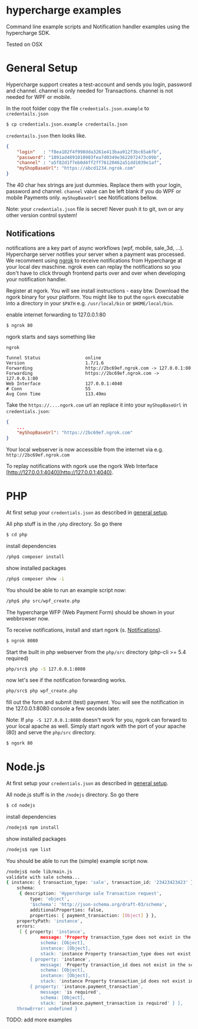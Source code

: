hypercharge examples
====================

Command line example scripts and Notification handler examples using the hypercharge SDK.

Tested on OSX

General Setup
=============

Hypercharge support creates a test-account and sends you login, password and channel.
channel is only needed for Transactions. channel is not needed for WPF or mobile.

In the root folder copy the file `credentials.json.example` to `credentails.json`
```sh
$ cp credentials.json.example credentails.json
```

`credentails.json` then looks like.
```json
{
	"login"   : "f8ea102f4f998dda3261e413baa912f3bc65a6fb",
	"password": "1891ad4891010903fea7d0349e3622072473c09b",
	"channel" : "a5f82d1f7eb0d4ff2ff76120462a51dd1039e1af",
	"myShopBaseUrl": "https://abcd1234.ngrok.com"
}
```
The 40 char hex strings are just dummies.
Replace them with your login, password and channel.
`channel` value can be left blank if you do WPF or mobile Payments only.
`myShopBaseUrl` see Notifications bellow.

Note: your `credentials.json` file is secret! Never push it to git, svn or any other version control system!

Notifications
-------------
notifications are a key part of async workflows (wpf, mobile, sale_3d, ...). Hypercharge server notifies your server when a payment was processed.
We recomment using [ngrok](https://ngrok.com/) to receive notifications from Hypercharge at your local dev maschine. ngrok even can replay the notifications so you don't have to click through frontend parts over and over when developing your notification handler.

Register at ngork. You will see install instructions - easy btw. Download the ngork binary for your platform. You might like to put the `ngork` executable into a directory in your `$PATH`  e.g. `/usr/local/bin` or `$HOME/local/bin`.

enable internet forwarding to 127.0.0.1:80
```sh
$ ngrok 80
```
ngork starts and says something like
```
ngrok

Tunnel Status                 online
Version                       1.7/1.6
Forwarding                    http://2bc69ef.ngrok.com -> 127.0.0.1:80
Forwarding                    https://2bc69ef.ngrok.com -> 127.0.0.1:80
Web Interface                 127.0.0.1:4040
# Conn                        55
Avg Conn Time                 113.49ms
```
Take the `https://....ngork.com` url an replace it into your `myShopBaseUrl` in `credentials.json`:
```json
{
	...
	"myShopBaseUrl": "https://2bc69ef.ngrok.com"
}
```

Your local webserver is now accessible from the internet via e.g. `http://2bc69ef.ngrok.com`


To replay notifications with ngork use the ngork Web Interface [http://127.0.0.1:4040](http://127.0.0.1:4040).

PHP
===
At first setup your `credentials.json` as described in [general setup](#general-setup).

All php stuff is in the `/php` directory.
So go there
```sh
$ cd php
```

install dependencies
```sh
/php$ composer install
```

show installed packages
```sh
/php$ composer show -i
```

You should be able to run an example script now:
```sh
/php$ php src/wpf_create.php
```
The hypercharge WFP (Web Payment Form) should be shown in your webbrowser now.



To receive notifications, install and start ngork (s. [Notifications](#notifications)).
```sh
$ ngrok 8080
```
Start the built in php webserver from the `php/src` directory (php-cli >= 5.4 required)
```sh
php/src$ php -S 127.0.0.1:8080
```
now let's see if the notification forwarding works.
```sh
php/src$ php wpf_create.php
```
fill out the form and submit (test) payment.
You will see the notification in the 127.0.0.1:8080 console a few seconds later.

Note: If `php -S 127.0.0.1:8080` doesn't work for you, ngork can forward to your local apache as well. Simply start ngork with the port of your apache (80) and serve the `php/src` directory.
```sh
$ ngork 80
```

Node.js
=======
At first setup your `credentials.json` as described in [general setup](#general-setup).

All node.js stuff is in the `/nodejs` directory.
So go there
```sh
$ cd nodejs
```

install dependencies
```sh
/nodejs$ npm install
```

show installed packages
```sh
/nodejs$ npm list
```

You should be able to run the (simple) example script now.
```sh
/nodejs$ node lib/main.js
validate with sale schema...
{ instance: { transaction_type: 'sale', transaction_id: '23423423423' },
	schema:
	 { description: 'Hypercharge sale Transaction request',
		 type: 'object',
		 '$schema': 'http://json-schema.org/draft-03/schema',
		 additionalProperties: false,
		 properties: { payment_transaction: [Object] } },
	propertyPath: 'instance',
	errors:
	 [ { property: 'instance',
			 message: 'Property transaction_type does not exist in the schema',
			 schema: [Object],
			 instance: [Object],
			 stack: 'instance Property transaction_type does not exist in the schema' },
		 { property: 'instance',
			 message: 'Property transaction_id does not exist in the schema',
			 schema: [Object],
			 instance: [Object],
			 stack: 'instance Property transaction_id does not exist in the schema' },
		 { property: 'instance.payment_transaction',
			 message: 'is required',
			 schema: [Object],
			 stack: 'instance.payment_transaction is required' } ],
	throwError: undefined }
```

TODO: add more examples

